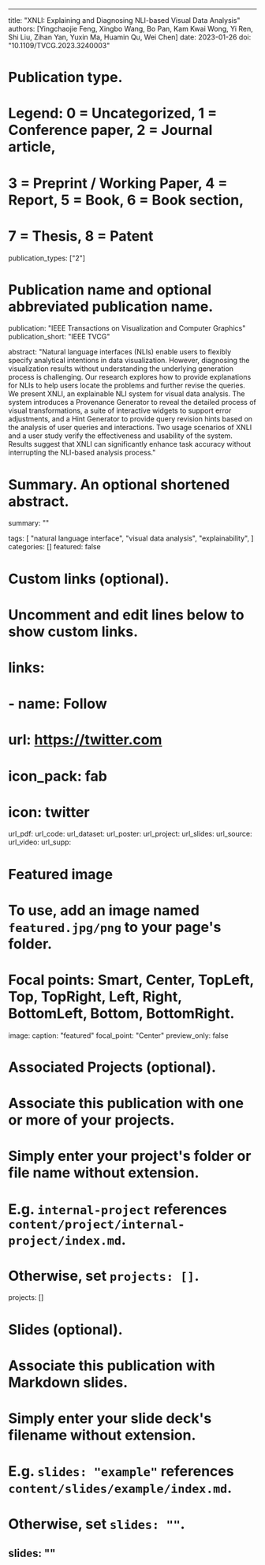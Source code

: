 ---

title: "XNLI: Explaining and Diagnosing NLI-based Visual Data Analysis"
authors: [Yingchaojie Feng, Xingbo Wang, Bo Pan, Kam Kwai Wong, Yi Ren, Shi Liu, Zihan Yan,
Yuxin Ma, Huamin Qu, Wei Chen]
date: 2023-01-26
doi: "10.1109/TVCG.2023.3240003"

# Publication type.
# Legend: 0 = Uncategorized, 1 = Conference paper, 2 = Journal article,
# 3 = Preprint / Working Paper, 4 = Report, 5 = Book, 6 = Book section,
# 7 = Thesis, 8 = Patent
publication_types: ["2"]

# Publication name and optional abbreviated publication name.
publication: "IEEE Transactions on Visualization and Computer Graphics"
publication_short: "IEEE TVCG"

abstract: "Natural language interfaces (NLIs) enable users to flexibly specify analytical intentions in data visualization. However, diagnosing the visualization results without understanding the underlying generation process is challenging. Our research explores how to provide explanations for NLIs to help users locate the problems and further revise the queries. We present XNLI, an explainable NLI system for visual data analysis. The system introduces a Provenance Generator to reveal the detailed process of visual transformations, a suite of interactive widgets to support error adjustments, and a Hint Generator to provide query revision hints based on the analysis of user queries and interactions. Two usage scenarios of XNLI and a user study verify the effectiveness and usability of the system. Results suggest that XNLI can significantly enhance task accuracy without interrupting the NLI-based analysis process."

# Summary. An optional shortened abstract.
summary: ""

tags:
  [
    "natural language interface",
    "visual data analysis",
    "explainability",
  ]
categories: []
featured: false

# Custom links (optional).
#   Uncomment and edit lines below to show custom links.
# links:
# - name: Follow
#   url: https://twitter.com
#   icon_pack: fab
#   icon: twitter

url_pdf:
url_code:
url_dataset:
url_poster:
url_project:
url_slides:
url_source:
url_video:
url_supp:

# Featured image
# To use, add an image named `featured.jpg/png` to your page's folder.
# Focal points: Smart, Center, TopLeft, Top, TopRight, Left, Right, BottomLeft, Bottom, BottomRight.
image:
  caption: "featured"
  focal_point: "Center"
  preview_only: false

# Associated Projects (optional).
#   Associate this publication with one or more of your projects.
#   Simply enter your project's folder or file name without extension.
#   E.g. `internal-project` references `content/project/internal-project/index.md`.
#   Otherwise, set `projects: []`.
projects: []

# Slides (optional).
#   Associate this publication with Markdown slides.
#   Simply enter your slide deck's filename without extension.
#   E.g. `slides: "example"` references `content/slides/example/index.md`.
#   Otherwise, set `slides: ""`.
slides: ""
---